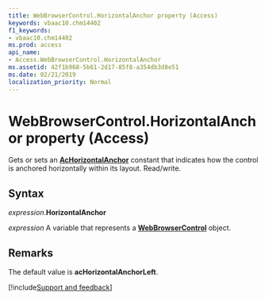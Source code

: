```yaml
---
title: WebBrowserControl.HorizontalAnchor property (Access)
keywords: vbaac10.chm14402
f1_keywords:
- vbaac10.chm14402
ms.prod: access
api_name:
- Access.WebBrowserControl.HorizontalAnchor
ms.assetid: 42f1b968-5b61-2d17-85f8-a354db3d8e51
ms.date: 02/21/2019
localization_priority: Normal
---
```



# WebBrowserControl.HorizontalAnchor property (Access)

Gets or sets an **[AcHorizontalAnchor](Access.AcHorizontalAnchor.md)** constant that indicates how the control is anchored horizontally within its layout. Read/write.


## Syntax

_expression_.**HorizontalAnchor**

_expression_ A variable that represents a **[WebBrowserControl](Access.WebBrowserControl.md)** object.


## Remarks

The default value is **acHorizontalAnchorLeft**.


[!include[Support and feedback](~/includes/feedback-boilerplate.md)]